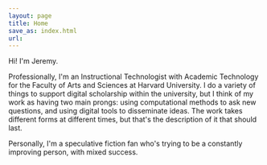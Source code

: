 ```yaml
---
layout: page
title: Home
save_as: index.html
url: 
---
```


Hi! I'm Jeremy.

Professionally, I'm an Instructional Technologist with Academic Technology for
the Faculty of Arts and Sciences at Harvard University. I do a variety of
things to support digital scholarship within the university, but I think of my
work as having two main prongs: using computational methods to ask new
questions, and using digital tools to disseminate ideas. The work takes
different forms at different times, but that's the description of it that
should last.

Personally, I'm a speculative fiction fan who's trying to be a constantly
improving person, with mixed success.
